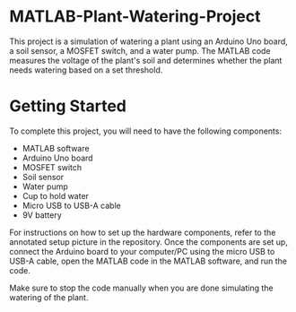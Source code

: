 # MATLAB-Plant-Watering-Project
This project is a simulation of watering a plant using an Arduino Uno board, a soil sensor, a MOSFET switch, and a water pump. The MATLAB code measures the voltage of the plant's soil and determines whether the plant needs watering based on a set threshold.

# Getting Started
To complete this project, you will need to have the following components:

* MATLAB software
* Arduino Uno board
* MOSFET switch
* Soil sensor
* Water pump
* Cup to hold water
* Micro USB to USB-A cable
* 9V battery

For instructions on how to set up the hardware components, refer to the annotated setup picture in the repository. Once the components are set up, connect the Arduino board to your computer/PC using the micro USB to USB-A cable, open the MATLAB code in the MATLAB software, and run the code.

Make sure to stop the code manually when you are done simulating the watering of the plant.
